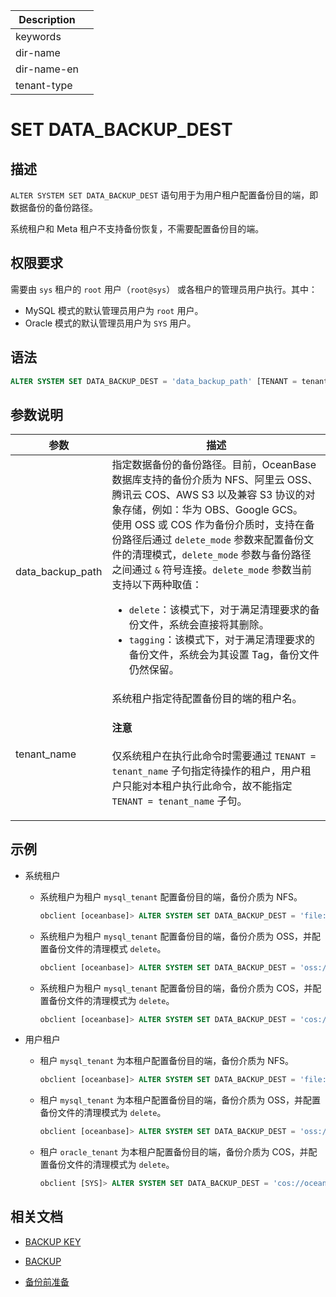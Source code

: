 | Description   |                 |
|---------------|-----------------|
| keywords      |                 |
| dir-name      |                 |
| dir-name-en   |                 |
| tenant-type   |                 |

# SET DATA_BACKUP_DEST

## 描述

`ALTER SYSTEM SET DATA_BACKUP_DEST` 语句用于为用户租户配置备份目的端，即数据备份的备份路径。

系统租户和 Meta 租户不支持备份恢复，不需要配置备份目的端。

## 权限要求

需要由 `sys` 租户的 `root` 用户（`root@sys`） 或各租户的管理员用户执行。其中：

* MySQL 模式的默认管理员用户为 `root` 用户。
* Oracle 模式的默认管理员用户为 `SYS` 用户。

## 语法

```sql
ALTER SYSTEM SET DATA_BACKUP_DEST = 'data_backup_path' [TENANT = tenant_name];
```

## 参数说明

| 参数                   | 描述                                                                                                                                      |
|-----------------------|--------------------------------------------------------------------------------------------------------------------------------------------|
| data_backup_path      | 指定数据备份的备份路径。目前，OceanBase 数据库支持的备份介质为 NFS、阿里云 OSS、腾讯云 COS、AWS S3 以及兼容 S3 协议的对象存储，例如：华为 OBS、Google GCS。</br>使用 OSS 或 COS 作为备份介质时，支持在备份路径后通过 `delete_mode` 参数来配置备份文件的清理模式，`delete_mode` 参数与备份路径之间通过 `&` 符号连接。`delete_mode` 参数当前支持以下两种取值：<ul><li>`delete`：该模式下，对于满足清理要求的备份文件，系统会直接将其删除。</li> <li>`tagging`：该模式下，对于满足清理要求的备份文件，系统会为其设置 Tag，备份文件仍然保留。</li></ul>          |
| tenant_name           | 系统租户指定待配置备份目的端的租户名。<main id="notice" type='notice'> <h4>注意</h4><p>仅系统租户在执行此命令时需要通过 <code>TENANT = tenant_name</code> 子句指定待操作的租户，用户租户只能对本租户执行此命令，故不能指定 <code>TENANT = tenant_name</code> 子句。</p></main>                        |

## 示例

* 系统租户

  * 系统租户为租户 `mysql_tenant` 配置备份目的端，备份介质为 NFS。

    ```sql
    obclient [oceanbase]> ALTER SYSTEM SET DATA_BACKUP_DEST = 'file:///data/nfs/backup/data' TENANT = mysql_tenant;
    ```

  * 系统租户为租户 `mysql_tenant` 配置备份目的端，备份介质为 OSS，并配置备份文件的清理模式 `delete`。

    ```sql
    obclient [oceanbase]> ALTER SYSTEM SET DATA_BACKUP_DEST = 'oss://oceanbase-test-bucket/backup/?host=xxx.aliyun-inc.com&access_id=xxx&access_key=xxx&delete_mode=delete' TENANT = mysql_tenant;
    ```

  * 系统租户为租户 `mysql_tenant` 配置备份目的端，备份介质为 COS，并配置备份文件的清理模式为 `delete`。

    ```sql
    obclient [oceanbase]> ALTER SYSTEM SET DATA_BACKUP_DEST = 'cos://oceanbase-test-bucket/backup/?host=cos.ap-xxx.myqcloud.com/&access_id=xxx&access_key=xxx&appid=xxx&delete_mode=delete' TENANT = mysql_tenant;
    ```

* 用户租户

  * 租户 `mysql_tenant` 为本租户配置备份目的端，备份介质为 NFS。

    ```sql
    obclient [oceanbase]> ALTER SYSTEM SET DATA_BACKUP_DEST = 'file:///data/nfs/backup/data';
    ```

  * 租户 `mysql_tenant` 为本租户配置备份目的端，备份介质为 OSS，并配置备份文件的清理模式为 `delete`。

    ```sql
    obclient [oceanbase]> ALTER SYSTEM SET DATA_BACKUP_DEST = 'oss://oceanbase-test-bucket/backup/?host=xxx.aliyun-inc.com&access_id=xxx&access_key=xxx&delete_mode=delete';
    ```

  * 租户 `oracle_tenant` 为本租户配置备份目的端，备份介质为 COS，并配置备份文件的清理模式为 `delete`。

    ```sql
    obclient [SYS]> ALTER SYSTEM SET DATA_BACKUP_DEST = 'cos://oceanbase-test-bucket/backup/?host=cos.ap-xxx.myqcloud.com/&access_id=xxx&access_key=xxx&appid=xxx&delete_mode=delete';
    ```

## 相关文档

* [BACKUP KEY](500.backup-key.md)

* [BACKUP](600.backup.md)

* [备份前准备](../../../../../600.manage/600.backup-and-recovery/400.data-backup/100.preparation-before-data-backup.md)
